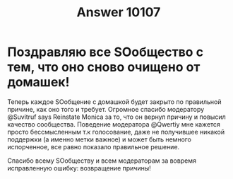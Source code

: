 ﻿---
title: "Answer 10107"
se.owner.user_id: 337540
se.owner.display_name: "Victor VosMottor thanks Monica"
se.owner.link: "https://ru.meta.stackoverflow.com/users/337540/victor-vosmottor-thanks-monica"
se.answer_id: 10107
se.question_id: 10100
se.post_type: answer
se.is_accepted: False
---
<p><h1>Поздравляю все SOобщество с тем, что оно сново очищено от домашек! </h1>Теперь каждое SOобщение с домашкой будет закрыто по правильной причине, как онo того и требует. Огромное спасибо модератору @Suvitruf says Reinstate Monica за то, что он вернул причину и повысил качество сообщества. Поведение модератора @Qwertiy мне кажется просто бессмысленным т.к голосование, даже не получившее никакой поддержки (а именно метки важное) и может быть немного испорченное, все равно показало правильное решение.</p>

<p>Спасибо всему SOобществу и всем модераторам за вовремя исправленную ошибку: возвращение причины!</p>

